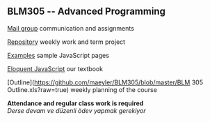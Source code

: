 ## BLM305 -- Advanced Programming

[Mail group](https://groups.google.com/forum/#!forum/fsmvu-mae/join) communication and assignments

[Repository](https://github.com/maeyler/BLM305) weekly work and term project

[Examples](https://maeyler.github.io/JS/) sample JavaScript pages

[Eloquent JavaScript](http://eloquentjavascript.net/) our textbook

[Outline](https://github.com/maeyler/BLM305/blob/master/BLM 305 Outline.xls?raw=true) weekly planning of the course 


**Attendance and regular class work is required** <br>
_Derse devam ve düzenli ödev yapmak gerekiyor_

